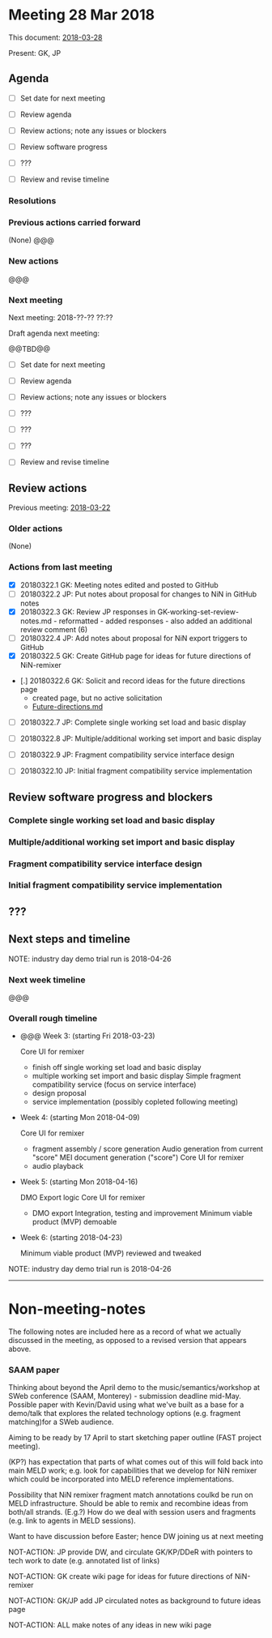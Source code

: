 # Meeting 28 Mar 2018

This document: [2018-03-28](2018-03-28-meeting.md)

Present: GK, JP
 
## Agenda

- [ ] Set date for next meeting
- [ ] Review agenda
- [ ] Review actions; note any issues or blockers
- [ ] Review software progress
- [ ] ???
- [ ] Review and revise timeline


### Resolutions

### Previous actions carried forward

(None)
@@@

### New actions

@@@

### Next meeting

Next meeting: 2018-??-?? ??:??

Draft agenda next meeting:

@@TBD@@

- [ ] Set date for next meeting
- [ ] Review agenda
- [ ] Review actions; note any issues or blockers
- [ ] ???
- [ ] ???
- [ ] ???
- [ ] Review and revise timeline


## Review actions

Previous meeting: [2018-03-22](2018-03-22-meeting.md)

### Older actions

(None)

### Actions from last meeting

- [x] 20180322.1   GK: Meeting notes edited and posted to GitHub
- [ ] 20180322.2   JP: Put notes about proposal for changes to NiN in GitHub notes
- [x] 20180322.3   GK: Review JP responses in GK-working-set-review-notes.md
                        - reformatted
                        - added responses
                        - also added an additional review comment (6)
- [ ] 20180322.4   JP: Add notes about proposal for NiN export triggers to GitHub
- [x] 20180322.5   GK: Create GitHub page for ideas for future directions of NiN-remixer
- [.] 20180322.6   GK: Solicit and record ideas for the future directions page
    - created page, but no active solicitation
    - [Future-directions.md](../Future-directions.md)
- [ ] 20180322.7   JP: Complete single working set load and basic display
- [ ] 20180322.8   JP: Multiple/additional working set import and basic display
- [ ] 20180322.9   JP: Fragment compatibility service interface design
- [ ] 20180322.10  JP: Initial fragment compatibility service implementation


## Review software progress and blockers

### Complete single working set load and basic display

### Multiple/additional working set import and basic display

### Fragment compatibility service interface design

### Initial fragment compatibility service implementation


## ???


## Next steps and timeline

NOTE: industry day demo trial run is 2018-04-26

### Next week timeline

@@@

### Overall rough timeline

- @@@ Week 3: (starting Fri 2018-03-23)

    Core UI for remixer
    - finish off single working set load and basic display
    - multiple working set import and basic display
    Simple fragment compatibility service (focus on service interface)
    - design proposal
    - service implementation (possibly copleted following meeting)

- Week 4: (starting Mon 2018-04-09)

    Core UI for remixer
    - fragment assembly / score generation
    Audio generation from current "score"
    MEI document generation ("score")
    Core UI for remixer
    - audio playback

- Week 5: (starting Mon 2018-04-16)

    DMO Export logic
    Core UI for remixer
    - DMO export
    Integration, testing and improvement
    Minimum viable product (MVP) demoable

- Week 6: (starting 2018-04-23)

    Minimum viable product (MVP) reviewed and tweaked

NOTE: industry day demo trial run is 2018-04-26





----

# Non-meeting-notes

The following notes are included here as a record of what we actually discussed in the meeting, as opposed to a revised version that appears above.

### SAAM paper

Thinking about beyond the April demo to the music/semantics/workshop at SWeb conference (SAAM, Monterey) - submission deadline mid-May.  Possible paper with Kevin/David  using what we've built as a base for a demo/talk that explores the related technology options (e.g. fragment matching)for a SWeb audience.

Aiming to be ready by 17 April to start sketching paper outline (FAST project meeting).

(KP?) has expectation that parts of what comes out of this will fold back into main MELD work; e.g. look for capabilities that we develop for NiN remixer which could be incorporated into MELD reference implementations.

Possibility that NiN remixer fragment match annotations coulkd be run on MELD infrastructure.  Should be able to remix and recombine ideas from both/all strands.  (E.g.?) How do we deal with session users and fragments (e.g. link to agents in MELD sessions).

Want to have discussion before Easter; hence DW joining us at next meeting

NOT-ACTION: JP provide DW, and circulate GK/KP/DDeR with pointers to tech work to date (e.g. annotated list of links)

NOT-ACTION: GK create wiki page for ideas for future directions of NiN-remixer

NOT-ACTION: GK/JP add JP circulated notes as background to future ideas page

NOT-ACTION: ALL make notes of any ideas in new wiki page



